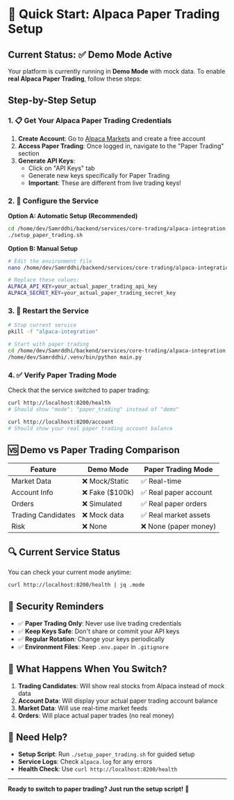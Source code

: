# 🚀 Quick Start: Alpaca Paper Trading Setup

## Current Status: ✅ Demo Mode Active

Your platform is currently running in **Demo Mode** with mock data. To enable **real Alpaca Paper Trading**, follow these steps:

## Step-by-Step Setup

### 1. 📋 Get Your Alpaca Paper Trading Credentials

1. **Create Account**: Go to [Alpaca Markets](https://app.alpaca.markets/) and create a free account
2. **Access Paper Trading**: Once logged in, navigate to the "Paper Trading" section
3. **Generate API Keys**: 
   - Click on "API Keys" tab
   - Generate new keys specifically for Paper Trading
   - **Important**: These are different from live trading keys!

### 2. 🔧 Configure the Service

**Option A: Automatic Setup (Recommended)**
```bash
cd /home/dev/Samrddhi/backend/services/core-trading/alpaca-integration
./setup_paper_trading.sh
```

**Option B: Manual Setup**
```bash
# Edit the environment file
nano /home/dev/Samrddhi/backend/services/core-trading/alpaca-integration/.env.paper

# Replace these values:
ALPACA_API_KEY=your_actual_paper_trading_api_key
ALPACA_SECRET_KEY=your_actual_paper_trading_secret_key
```

### 3. 🔄 Restart the Service

```bash
# Stop current service
pkill -f "alpaca-integration"

# Start with paper trading
cd /home/dev/Samrddhi/backend/services/core-trading/alpaca-integration
/home/dev/Samrddhi/.venv/bin/python main.py
```

### 4. ✅ Verify Paper Trading Mode

Check that the service switched to paper trading:
```bash
curl http://localhost:8200/health
# Should show "mode": "paper_trading" instead of "demo"

curl http://localhost:8200/account
# Should show your real paper trading account balance
```

## 🆚 Demo vs Paper Trading Comparison

| Feature | Demo Mode | Paper Trading Mode |
|---------|-----------|-------------------|
| Market Data | ❌ Mock/Static | ✅ Real-time |
| Account Info | ❌ Fake ($100k) | ✅ Real paper account |
| Orders | ❌ Simulated | ✅ Real paper orders |
| Trading Candidates | ❌ Mock data | ✅ Real market assets |
| Risk | ❌ None | ❌ None (paper money) |

## 🔍 Current Service Status

You can check your current mode anytime:
```bash
curl http://localhost:8200/health | jq .mode
```

## 🔐 Security Reminders

- ✅ **Paper Trading Only**: Never use live trading credentials
- ✅ **Keep Keys Safe**: Don't share or commit your API keys
- ✅ **Regular Rotation**: Change your keys periodically
- ✅ **Environment Files**: Keep `.env.paper` in `.gitignore`

## 🎯 What Happens When You Switch?

1. **Trading Candidates**: Will show real stocks from Alpaca instead of mock data
2. **Account Data**: Will display your actual paper trading account balance
3. **Market Data**: Will use real-time market feeds
4. **Orders**: Will place actual paper trades (no real money)

## 🛟 Need Help?

- **Setup Script**: Run `./setup_paper_trading.sh` for guided setup
- **Service Logs**: Check `alpaca.log` for any errors
- **Health Check**: Use `curl http://localhost:8200/health`

---

**Ready to switch to paper trading? Just run the setup script!** 🎉
